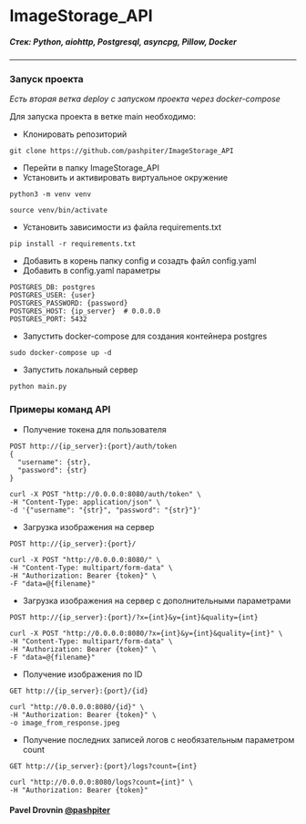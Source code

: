 # ImageStorage_API


##### Стек: Python, aiohttp, Postgresql, asyncpg, Pillow, Docker
***

### Запуск проекта
_Есть вторая ветка deploy с запуском проекта через docker-compose_

Для запуска проекта в ветке main необходимо: 
* Клонировать репозиторий
```
git clone https://github.com/pashpiter/ImageStorage_API
```
* Перейти в папку ImageStorage_API
* Установить и активировать виртуальное окружение
```
python3 -m venv venv
```
```
source venv/bin/activate
```
* Установить зависимости из файла requirements.txt
```
pip install -r requirements.txt
```
* Добавить в корень папку config и созадть файл config.yaml
* Добавить в config.yaml параметры
```
POSTGRES_DB: postgres
POSTGRES_USER: {user}
POSTGRES_PASSWORD: {password}
POSTGRES_HOST: {ip_server}  # 0.0.0.0
POSTGRES_PORT: 5432
```
* Запустить docker-compose для создания контейнера postgres
```
sudo docker-compose up -d
```
* Запустить локальный сервер
```
python main.py
```

### Примеры команд API
* Получение токена для пользователя
```
POST http://{ip_server}:{port}/auth/token
{
  "username": {str},
  "password": {str}
}
```
```
curl -X POST "http://0.0.0.0:8080/auth/token" \
-H "Content-Type: application/json" \
-d '{"username": "{str}", "password": "{str}"}'
```
* Загрузка изображения на сервер
```
POST http://{ip_server}:{port}/
```
```
curl -X POST "http://0.0.0.0:8080/" \
-H "Content-Type: multipart/form-data" \
-H "Authorization: Bearer {token}" \
-F "data=@{filename}"
```
* Загрузка изображения на сервер c дополнительными параметрами
```
POST http://{ip_server}:{port}/?x={int}&y={int}&quality={int}
```
```
curl -X POST "http://0.0.0.0:8080/?x={int}&y={int}&quality={int}" \
-H "Content-Type: multipart/form-data" \
-H "Authorization: Bearer {token}" \
-F "data=@{filename}"
```
* Получение изображения по ID
```
GET http://{ip_server}:{port}/{id}
```
```
curl "http://0.0.0.0:8080/{id}" \
-H "Authorization: Bearer {token}" \
-o image_from_response.jpeg
```
* Получение последних записей логов с необязательным параметром count
```
GET http://{ip_server}:{port}/logs?count={int}
```
```
curl "http://0.0.0.0:8080/logs?count={int}" \
-H "Authorization: Bearer {token}"
```

#### Pavel Drovnin [@pashpiter](http://t.me/pashpiter)
